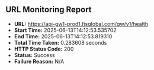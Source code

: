 ## URL Monitoring Report

- **URL:** https://api-gw1-prod1.fisglobal.com/gw/v1/health
- **Start Time:** 2025-06-13T14:12:53.535702
- **End Time:** 2025-06-13T14:12:53.819310
- **Total Time Taken:** 0.283608 seconds
- **HTTP Status Code:** 200
- **Status:** Success
- **Failure Reason:** N/A
